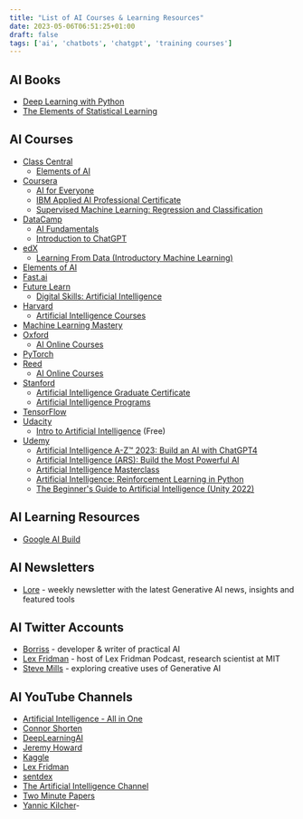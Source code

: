 ```yaml
---
title: "List of AI Courses & Learning Resources"
date: 2023-05-06T06:51:25+01:00
draft: false
tags: ['ai', 'chatbots', 'chatgpt', 'training courses']
---
```


## AI Books
- [Deep Learning with Python](https://www.manning.com/books/deep-learning-with-python/)
- [The Elements of Statistical Learning](https://hastie.su.domains/Papers/ESLII.pdf/)

## AI Courses
- [Class Central](https://www.classcentral.com/)
  - [Elements of AI](https://www.classcentral.com/course/independent-elements-of-ai-12469/)
- [Coursera](https://www.coursera.org/)
  - [AI for Everyone](https://www.coursera.org/learn/ai-for-everyone/)
  - [IBM Applied AI Professional Certificate](https://www.coursera.org/professional-certificates/applied-artifical-intelligence-ibm-watson-ai/)
  - [Supervised Machine Learning: Regression and Classification](https://www.coursera.org/learn/machine-learning/)
- [DataCamp](https://www.datacamp.com/)
  - [AI Fundamentals](https://www.datacamp.com/courses/ai-fundamentals)
  - [Introduction to ChatGPT](https://www.datacamp.com/courses/introduction-to-chatgpt)
- [edX](https://www.edx.org/)
  - [Learning From Data (Introductory Machine Learning)](https://www.edx.org/course/learning-from-data-introductory-machine-learning/)
- [Elements of AI](https://www.elementsofai.com/)
- [Fast.ai](https://www.fast.ai/)
- [Future Learn](https://www.futurelearn.com/)
  - [Digital Skills: Artificial Intelligence](https://www.futurelearn.com/courses/artificial-intelligence/)
- [Harvard](https://pll.harvard.edu/)
  - [Artificial Intelligence Courses](https://pll.harvard.edu/subject/artificial-intelligence/)
- [Machine Learning Mastery](https://machinelearningmastery.com/)
- [Oxford](https://www.conted.ox.ac.uk/)
  - [AI Online Courses](https://www.conted.ox.ac.uk/about/online-courses-in-technology-and-ai/)
- [PyTorch](https://pytorch.org/tutorials/)
- [Reed](https://www.reed.co.uk/)
  - [AI Online Courses](https://www.reed.co.uk/courses/ai-artificial-intelligence/online/)
- [Stanford](https://learn.stanford.edu/)
  - [Artificial Intelligence Graduate Certificate](https://online.stanford.edu/programs/artificial-intelligence-graduate-certificate/)
  - [Artificial Intelligence Programs](https://learn.stanford.edu/LP-Hackr-AI.html?utm_id=courses/)
- [TensorFlow](https://www.tensorflow.org/learn/)
- [Udacity](https://www.udacity.com/)
  - [Intro to Artificial Intelligence](https://www.udacity.com/course/intro-to-artificial-intelligence--cs271/) (Free)
- [Udemy](https://www.udemy.com/)
  - [Artificial Intelligence A-Z™ 2023: Build an AI with ChatGPT4](https://www.udemy.com/course/artificial-intelligence-az/)
  - [Artificial Intelligence (ARS): Build the Most Powerful AI](https://www.udemy.com/course/artificial-intelligence-ars/)
  - [Artificial Intelligence Masterclass](https://www.udemy.com/course/artificial-intelligence-masterclass/)
  - [Artificial Intelligence: Reinforcement Learning in Python](https://www.udemy.com/course/artificial-intelligence-reinforcement-learning-in-python/)
  - [The Beginner's Guide to Artificial Intelligence (Unity 2022)](https://www.udemy.com/course/artificial-intelligence-in-unity/)

## AI Learning Resources
- [Google AI Build](https://ai.google/build/machine-learning/)

## AI Newsletters
- [Lore](https://www.lore.ai/) - weekly newsletter with the latest Generative AI news, insights and featured tools

## AI Twitter Accounts
- [Borriss](https://twitter.com/_Borriss_/) - developer & writer of practical AI
- [Lex Fridman](https://twitter.com/lexfridman/) - host of Lex Fridman Podcast, research scientist at MIT
- [Steve Mills](https://twitter.com/SteveMills/) - exploring creative uses of Generative AI

## AI YouTube Channels
- [Artificial Intelligence - All in One](https://www.youtube.com/channel/UC5zx8Owijmv-bbhAK6Z9apg/)
- [Connor Shorten](https://www.youtube.com/channel/UCHB9VepY6kYvZjj0Bgxnpbw/)
- [DeepLearningAI](https://www.youtube.com/c/Deeplearningai/)
- [Jeremy Howard](https://www.youtube.com/channel/UCX7Y2qWriXpqocG97SFW2OQ/)
- [Kaggle](https://www.youtube.com/channel/UCSNeZleDn9c74yQc-EKnVTA/)
- [Lex Fridman](https://www.youtube.com/user/lexfridman/)
- [sentdex](https://www.youtube.com/user/sentdex/)
- [The Artificial Intelligence Channel](https://www.youtube.com/c/TheArtificialIntelligenceChannel/)
- [Two Minute Papers](https://www.youtube.com/channel/UCbfYPyITQ-7l4upoX8nvctg/)
- [Yannic Kilcher](https://www.youtube.com/channel/UCZHmQk67mSJgfCCTn7xBfew/)- 
